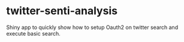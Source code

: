 # twitter-senti-analysis
Shiny app to quickly show how to setup Oauth2 on twitter search and execute basic search.

